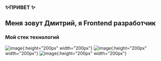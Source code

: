 ### ✨ПРИВЕТ ✨
## Меня зовут Дмитрий, я Frontend разработчик

### Мой стек технологий

![image](https://github.com/Dveyn/Dveyn/assets/45439179/ceb76c6a-4a5c-492c-8d6d-234bbcfc4af0){:height="200px" width="200px"}
![image](https://github.com/Dveyn/Dveyn/assets/45439179/e079f810-0dfd-49b7-9f75-6f28aa84db20){:height="200px" width="200px"}
![image](https://github.com/Dveyn/Dveyn/assets/45439179/be23fdf6-a026-4808-9616-64018f23c4d3){:height="200px" width="200px"}


<!--
**Dveyn/Dveyn** is a ✨ _special_ ✨ repository because its `README.md` (this file) appears on your GitHub profile.

Here are some ideas to get you started:

- 🔭 I’m currently working on ...
- 🌱 I’m currently learning ...
- 👯 I’m looking to collaborate on ...
- 🤔 I’m looking for help with ...
- 💬 Ask me about ...
- 📫 How to reach me: ...
- 😄 Pronouns: ...
- ⚡ Fun fact: ...
-->
